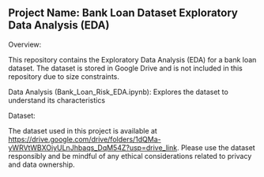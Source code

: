 ## Project Name: Bank Loan Dataset Exploratory Data Analysis (EDA)

Overview:

This repository contains the Exploratory Data Analysis (EDA) for a bank loan dataset. The dataset is stored in Google Drive and is not included in this repository due to size constraints.

Data Analysis (Bank_Loan_Risk_EDA.ipynb): Explores the dataset to understand its characteristics

Dataset:

The dataset used in this project is available at https://drive.google.com/drive/folders/1dQMa-yWRVtWBXOiyULnJhbaqs_DqM54Z?usp=drive_link. Please use the dataset responsibly and be mindful of any ethical considerations related to privacy and data ownership.
